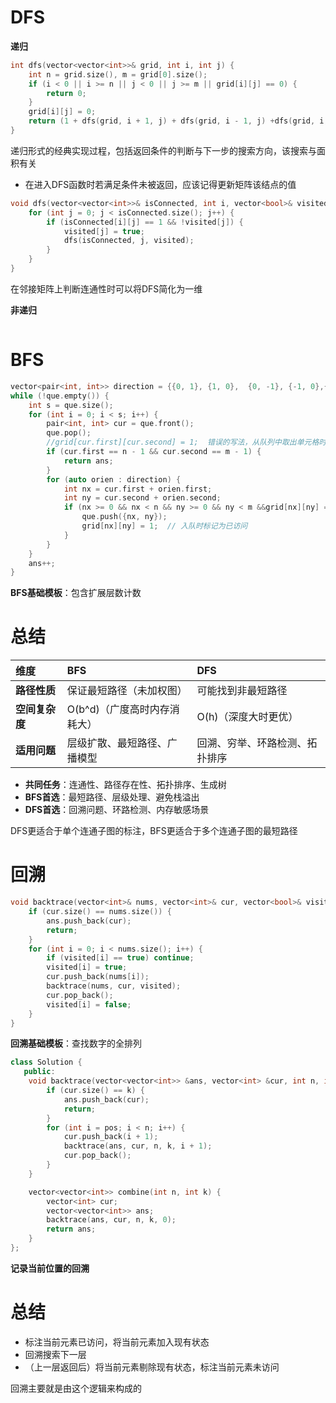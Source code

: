 # DFS

**递归**

```cpp
int dfs(vector<vector<int>>& grid, int i, int j) {
    int n = grid.size(), m = grid[0].size();
    if (i < 0 || i >= n || j < 0 || j >= m || grid[i][j] == 0) {
        return 0;
    }
    grid[i][j] = 0;
    return (1 + dfs(grid, i + 1, j) + dfs(grid, i - 1, j) +dfs(grid, i, j + 1) + dfs(grid, i, j - 1));
}
```

递归形式的经典实现过程，包括返回条件的判断与下一步的搜索方向，该搜索与面积有关

- 在进入DFS函数时若满足条件未被返回，应该记得更新矩阵该结点的值

```cpp
void dfs(vector<vector<int>>& isConnected, int i, vector<bool>& visited) {
    for (int j = 0; j < isConnected.size(); j++) {
        if (isConnected[i][j] == 1 && !visited[j]) {
            visited[j] = true;
            dfs(isConnected, j, visited);
        }
    }
}
```

在邻接矩阵上判断连通性时可以将DFS简化为一维

**非递归**

```cpp

```

# BFS

```cpp
vector<pair<int, int>> direction = {{0, 1}, {1, 0},  {0, -1}, {-1, 0},{1, 1}, {-1, 1}, {1, -1}, {-1, -1}};
while (!que.empty()) {
    int s = que.size();
    for (int i = 0; i < s; i++) {
        pair<int, int> cur = que.front();
        que.pop();
        //grid[cur.first][cur.second] = 1;	错误的写法，从队列中取出单元格时才标记已访问可能会导致同一个单元格可能被多次加入队列，造成重复计算
        if (cur.first == n - 1 && cur.second == m - 1) {
            return ans;
        }
        for (auto orien : direction) {
            int nx = cur.first + orien.first;
            int ny = cur.second + orien.second;
            if (nx >= 0 && nx < n && ny >= 0 && ny < m &&grid[nx][ny] == 0) {
                que.push({nx, ny});
                grid[nx][ny] = 1;  // 入队时标记为已访问
            }
        }
    }
    ans++;
}
```

**BFS基础模板**：包含扩展层数计数

# 总结

| **维度**       | **BFS**                      | **DFS**                        |
| :------------- | :--------------------------- | :----------------------------- |
| **路径性质**   | 保证最短路径（未加权图）     | 可能找到非最短路径             |
| **空间复杂度** | O(b^d)（广度高时内存消耗大） | O(h)（深度大时更优）           |
| **适用问题**   | 层级扩散、最短路径、广播模型 | 回溯、穷举、环路检测、拓扑排序 |

- **共同任务**：连通性、路径存在性、拓扑排序、生成树
- **BFS首选**：最短路径、层级处理、避免栈溢出
- **DFS首选**：回溯问题、环路检测、内存敏感场景

DFS更适合于单个连通子图的标注，BFS更适合于多个连通子图的最短路径

# 回溯

```cpp
void backtrace(vector<int>& nums, vector<int>& cur, vector<bool>& visited) {
    if (cur.size() == nums.size()) {
        ans.push_back(cur);
        return;
    }
    for (int i = 0; i < nums.size(); i++) {
        if (visited[i] == true) continue;
        visited[i] = true;
        cur.push_back(nums[i]);
        backtrace(nums, cur, visited);
        cur.pop_back();
        visited[i] = false;
    }
}
```

**回溯基础模板**：查找数字的全排列

```cpp
class Solution {
   public:
    void backtrace(vector<vector<int>> &ans, vector<int> &cur, int n, int k,int pos) {
        if (cur.size() == k) {
            ans.push_back(cur);
            return;
        }
        for (int i = pos; i < n; i++) {
            cur.push_back(i + 1);
            backtrace(ans, cur, n, k, i + 1);
            cur.pop_back();
        }
    }

    vector<vector<int>> combine(int n, int k) {
        vector<int> cur;
        vector<vector<int>> ans;
        backtrace(ans, cur, n, k, 0);
        return ans;
    }
};
```

**记录当前位置的回溯**

# 总结

- 标注当前元素已访问，将当前元素加入现有状态
- 回溯搜索下一层
- （上一层返回后）将当前元素剔除现有状态，标注当前元素未访问

回溯主要就是由这个逻辑来构成的